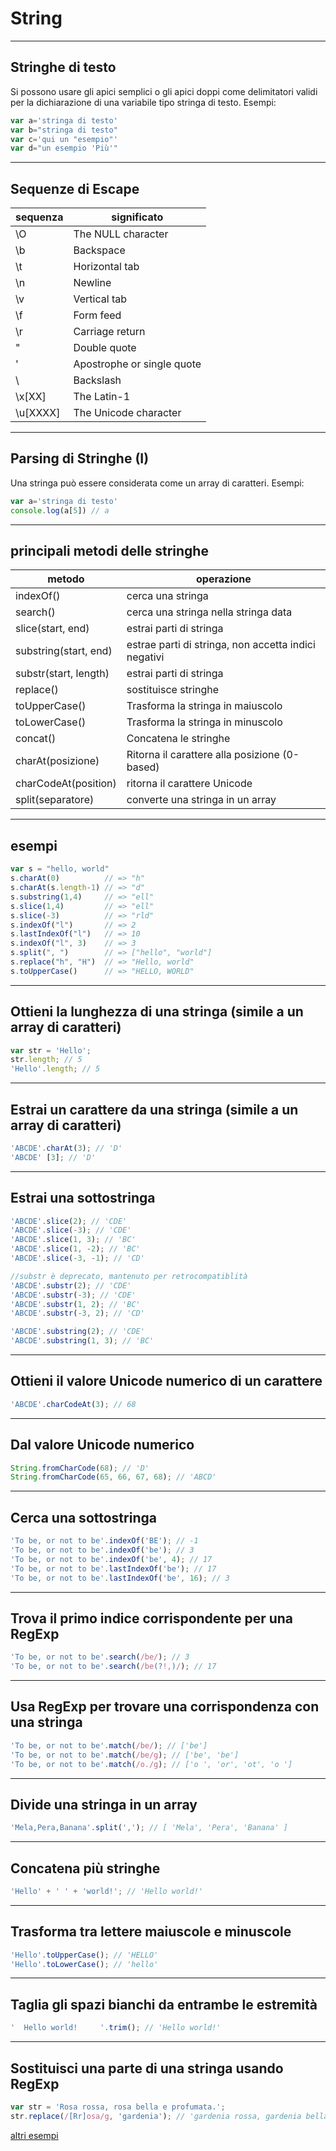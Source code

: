 # String

---

## Stringhe di testo

Si possono usare gli apici semplici o gli apici doppi come delimitatori validi per la dichiarazione di una variabile tipo stringa di testo.
Esempi:

```javascript
var a='stringa di testo'
var b="stringa di testo"
var c='qui un "esempio"'
var d="un esempio 'Più'"
```

---

## Sequenze di Escape

sequenza | significato
---|---
\O          | The NULL character
\b          | Backspace
\t          | Horizontal tab
\n          | Newline
\v          | Vertical tab
\f          | Form feed
\r          | Carriage return
\"          | Double quote
\'          | Apostrophe or single quote
\\          | Backslash
\x[XX]      | The Latin-1
\u[XXXX]    | The Unicode character

---

## Parsing di Stringhe (I)

Una stringa può essere considerata come un array di caratteri.
Esempi:

```javascript
var a='stringa di testo'
console.log(a[5]) // a
```

---

## principali metodi delle stringhe

metodo | operazione
---|---
indexOf() | cerca una stringa
search() | cerca una stringa nella stringa data
slice(start, end) | estrai parti di stringa
substring(start, end) | estrae parti di stringa, non accetta indici negativi
substr(start, length) | estrai parti di stringa
replace() | sostituisce stringhe
toUpperCase() | Trasforma la stringa in maiuscolo
toLowerCase() | Trasforma la stringa in minuscolo
concat() | Concatena le stringhe
charAt(posizione) | Ritorna il carattere alla posizione (0-based)
charCodeAt(position) | ritorna il carattere Unicode
split(separatore) | converte una stringa in un array

---

## esempi

```javascript
var s = "hello, world"
s.charAt(0)          // => "h"
s.charAt(s.length-1) // => "d"
s.substring(1,4)     // => "ell"
s.slice(1,4)         // => "ell"
s.slice(-3)          // => "rld"
s.indexOf("l")       // => 2
s.lastIndexOf("l")   // => 10
s.indexOf("l", 3)    // => 3
s.split(", ")        // => ["hello", "world"]
s.replace("h", "H")  // => "Hello, world"
s.toUpperCase()      // => "HELLO, WORLD"
```

---

## Ottieni la lunghezza di una stringa (simile a un array di caratteri)

```javascript
var str = 'Hello';
str.length; // 5
'Hello'.length; // 5

```

---

## Estrai un carattere da una stringa (simile a un array di caratteri)

```javascript
'ABCDE'.charAt(3); // 'D'
'ABCDE' [3]; // 'D'

```

---

## Estrai una sottostringa

```javascript
'ABCDE'.slice(2); // 'CDE'
'ABCDE'.slice(-3); // 'CDE'
'ABCDE'.slice(1, 3); // 'BC'
'ABCDE'.slice(1, -2); // 'BC'
'ABCDE'.slice(-3, -1); // 'CD'

//substr è deprecato, mantenuto per retrocompatiblità
'ABCDE'.substr(2); // 'CDE'
'ABCDE'.substr(-3); // 'CDE'
'ABCDE'.substr(1, 2); // 'BC'
'ABCDE'.substr(-3, 2); // 'CD'

'ABCDE'.substring(2); // 'CDE'
'ABCDE'.substring(1, 3); // 'BC'

```

---

## Ottieni il valore Unicode numerico di un carattere

```javascript
'ABCDE'.charCodeAt(3); // 68

```

---

## Dal valore Unicode numerico

```javascript
String.fromCharCode(68); // 'D'
String.fromCharCode(65, 66, 67, 68); // 'ABCD'

```

---

## Cerca una sottostringa

```javascript
'To be, or not to be'.indexOf('BE'); // -1
'To be, or not to be'.indexOf('be'); // 3
'To be, or not to be'.indexOf('be', 4); // 17
'To be, or not to be'.lastIndexOf('be'); // 17
'To be, or not to be'.lastIndexOf('be', 16); // 3

```

---

## Trova il primo indice corrispondente per una RegExp

```javascript
'To be, or not to be'.search(/be/); // 3
'To be, or not to be'.search(/be(?!,)/); // 17

```

---

## Usa RegExp per trovare una corrispondenza con una stringa

```javascript
'To be, or not to be'.match(/be/); // ['be']
'To be, or not to be'.match(/be/g); // ['be', 'be']
'To be, or not to be'.match(/o./g); // ['o ', 'or', 'ot', 'o ']

```

---

## Divide una stringa in un array

```javascript
'Mela,Pera,Banana'.split(','); // [ 'Mela', 'Pera', 'Banana' ]

```

---

## Concatena più stringhe

```javascript
'Hello' + ' ' + 'world!'; // 'Hello world!'

```

---

## Trasforma tra lettere maiuscole e minuscole

```javascript
'Hello'.toUpperCase(); // 'HELLO'
'Hello'.toLowerCase(); // 'hello'

```

---

## Taglia gli spazi bianchi da entrambe le estremità

```javascript
'  Hello world!     '.trim(); // 'Hello world!'

```

---

## Sostituisci una parte di una stringa usando RegExp

```javascript
var str = 'Rosa rossa, rosa bella e profumata.';
str.replace(/[Rr]osa/g, 'gardenia'); // 'gardenia rossa, gardenia bella e profumata.'
```

[altri esempi](../esempi/03_arrays_strings)
